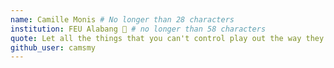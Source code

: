 ```yaml
---
name: Camille Monis # No longer than 28 characters
institution: FEU Alabang 🚩 # no longer than 58 characters
quote: Let all the things that you can't control play out the way they were meant to. # no longer than 100 characters, avoid using quotes(") to guarantee the format remains the same.
github_user: camsmy
---
```

